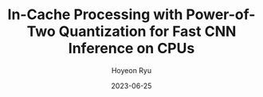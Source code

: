 ---
layout: publication_info  # FIXED! DO NOT CHANGE!
author: "Hoyeon Ryu"   # your name (do not specify the publication authors, please specify publication authors at "pub_authors")
title:  "In-Cache Processing with Power-of-Two Quantization for Fast CNN Inference on CPUs"  # publication title
date:   2023-06-25  # publication date (not the blog posting date...)

description: |  # provide a brief explanation of your work!
    TBD

params:
    pub_authors:  # publication authors
        - "/members/joseph_woo"
        - "/members/seungtae_lee"
        - "/members/seongwook_kim"
        - "/members/gwangeun_byeon"
        - "/members/seokin_hong"

    pub_venue: "2023 International Technical Conference on Circuits/Systems, Computers, and Communications (ITC-CSCC)"  # full venue name (conference and journal name)

    pub_url: https://ieeexplore.ieee.org/abstract/document/10212854  # URL to get access to the publication (comment this line if you don't have publicaiton URL)
    pub_thumbnail: "thumbnail.png"  # image of the thumbnail (comment this line if you don't have any thumbnail to reveal)

    pub_abstract: |  # abstract of your publication
        Convolutional Neural Networks (CNN) demand high computational capabilities, motivating researchers to leverage Processing-In-Memory (PIM) technology to achieve significant performance improvements. However, implementing complex arithmetic operations such as multiplication within memory is a significant challenge in the PIM architecture. To address this challenge, this paper proposes a PIM-enabled cache (PEC) architecture that utilizes shifters for performing multiplication operations at a low cost. We also introduce a filter-wise hardware-friendly Power-of-Two (POT) quantization scheme that quantizes weights into power-of-two values for specific filters to accelerate convolution operations with the PEC. Our experimental results demonstrate that the proposed PEC, together with the POT quantization, achieves 2.28x performance improvement on average with an accuracy degradation of 0.784%.

    pub_keywords:  # keywords of your publication
        - Degradation
        - Computers
        - Quantization (signal)
        - Costs
        - Multicore processing
        - Convolution
        - Computer architecture
        - Convolutional Neural Network
        - Power-of-Two Quantization
        - Hardware-Friendly Quantization
        - Processing in Memory

    # Publication Classes: choose one of the class specified below (see more details at "config.yaml")
    #   - ACC : Accelerator
    #   - MS  : Memory System
    #   - CA  : Computer Architecture
    #   - OS  : Operating Systems
    #   - NDP : Near Data Processing / Processing In Memory
    pub_class: "NDP"  # choose any class of the publication
---